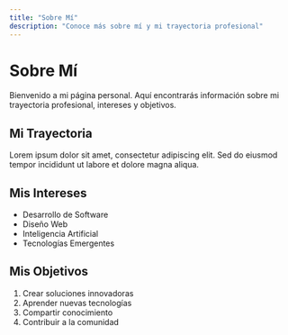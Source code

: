 ```yaml
---
title: "Sobre Mí"
description: "Conoce más sobre mí y mi trayectoria profesional"
---
```


# Sobre Mí

Bienvenido a mi página personal. Aquí encontrarás información sobre mi trayectoria profesional, intereses y objetivos.

## Mi Trayectoria

Lorem ipsum dolor sit amet, consectetur adipiscing elit. Sed do eiusmod tempor incididunt ut labore et dolore magna aliqua.

## Mis Intereses

- Desarrollo de Software
- Diseño Web
- Inteligencia Artificial
- Tecnologías Emergentes

## Mis Objetivos

1. Crear soluciones innovadoras
2. Aprender nuevas tecnologías
3. Compartir conocimiento
4. Contribuir a la comunidad 